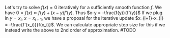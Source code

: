 


Let's try to solve $f(x) = 0$ iteratively for a sufficiently smooth function $f$.
We have $0 = f(x) \approx f(y) +(x-y)f'(y)$. Thus $x-y = -\frac{f(y)}{f'(y)}$
If we plug in $y = x_{i}$, $x = x_{i+1}$, we have a proposal for the iterative update $x_{i+1}-x_{i} = -\frac{f'(x_i)}{f(x_i)}$.
We can calculate appropriate step size for this if we instead write the above to 2nd order of approximation.
#TODO




